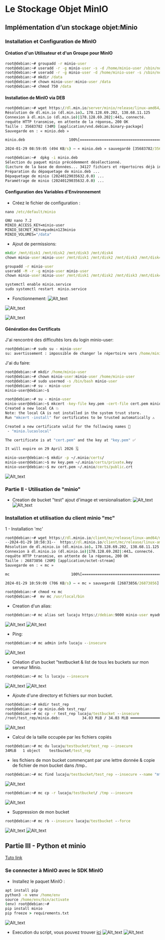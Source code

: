 # Le Stockage Objet MinIO
##  Implémentation d’un stockage objet:Minio
### Installation et Configuration de MinIO

#### Création d'un Utilisateur et d'un Groupe pour MinIO
```cmd
root@debian:~# groupadd -r minio-user
root@debian:~# useradd -r -g minio-user -s -d /home/minio-user /sbin/nologin minio-user
root@debian:~# useradd -r -g minio-user -d /home/minio-user -s /sbin/nologin minio-user
root@debian:~# mkdir /data
root@debian:~# chown minio-user:minio-user /data
root@debian:~# chmod 750 /data
```
#### Installation de MinIO via DEB
```cmd
root@debian:~# wget https://dl.min.io/server/minio/release/linux-amd64/minio.deb--2024-01-29 08:57:54--  https://dl.min.io/server/minio/release/linux-amd64/minio.deb
Résolution de dl.min.io (dl.min.io)… 178.128.69.202, 138.68.11.125
Connexion à dl.min.io (dl.min.io)|178.128.69.202|:443… connecté.
requête HTTP transmise, en attente de la réponse… 200 OK
Taille : 35683782 (34M) [application/vnd.debian.binary-package]
Sauvegarde en : « minio.deb »

minio.deb                    100%[===========================================>]  34,03M   816KB/s    ds 71s     

2024-01-29 08:59:05 (494 KB/s) — « minio.deb » sauvegardé [35683782/35683782]

root@debian:~#  dpkg -i minio.deb
Sélection du paquet minio précédemment désélectionné.
(Lecture de la base de données... 34127 fichiers et répertoires déjà installés.)
Préparation du dépaquetage de minio.deb ...
Dépaquetage de minio (20240129035632.0.0) ...
Paramétrage de minio (20240129035632.0.0) ...
```
#### Configuration des Variables d'Environnement
- Créez le fichier de configuration :
```cmd
nano /etc/default/minio

GNU nano 7.2                                                                          /etc/default/minio                                                                                    
MINIO_ACCESS_KEY=minio-user
MINIO_SECRET_KEY=myadmin123minio
MINIO_VOLUMES="/data"
```
- Ajout de permissions:
```cmd
mkdir /mnt/disk1 /mnt/disk2 /mnt/disk3 /mnt/disk4
chown minio-user:minio-user /mnt/disk1 /mnt/disk2 /mnt/disk3 /mnt/disk4

groupadd -r minio-user
useradd -M -r -g minio-user minio-user
chown minio-user:minio-user /mnt/disk1 /mnt/disk2 /mnt/disk3 /mnt/disk4

systemctl enable minio.service
sudo systemctl restart  minio.service
```
- Fonctionnement:
![Alt_text](../images/1.png)

![Alt_text](../images/2.png)

![Alt_text](../images/3.png)
#### Génération des Certificats
J'ai rencontré des difficultés lors du login minio-user:
```cmd
root@debian:~# sudo su - minio-user
su: avertissement : impossible de changer le répertoire vers /home/minio-user: Aucun fichier ou dossier de ce type
```
J'ai du faire:
```cmd
root@debian:~# mkdir /home/minio-user
root@debian:~# chown minio-user:minio-user /home/minio-user
root@debian:~# sudo usermod -s /bin/bash minio-user
root@debian:~# su - minio-user
minio-user@debian:~$ 
```
```cmd
root@debian:~# su - minio-user
minio-user@debian:~$ mkcert -key-file key.pem -cert-file cert.pem minio.lucaslocal 
Created a new local CA 💥
Note: the local CA is not installed in the system trust store.
Run "mkcert -install" for certificates to be trusted automatically ⚠️

Created a new certificate valid for the following names 📜
 - "minio.lucaslocal"

The certificate is at "cert.pem" and the key at "key.pem" ✅

It will expire on 29 April 2026 🗓

minio-user@debian:~$ mkdir -p ~/.minio/certs/
minio-user@debian:~$ mv key.pem ~/.minio/certs/private.key
minio-user@debian:~$ mv cert.pem ~/.minio/certs/public.crt
```

![Alt_text](../images/5.png)
### Partie II - Utilisation de "minio"
- Creation de bucket "test" ajout d'image et versionalisation:
![Alt_text](../images/4.png)
![Alt_text](../images/6.png)

### Installation et utilisation du client minio "mc"
1 - Installation 'mc'
```cmd
root@debian:~# wget https://dl.minio.io/client/mc/release/linux-amd64/mc
--2024-01-29 10:58:31--  https://dl.minio.io/client/mc/release/linux-amd64/mc
Résolution de dl.minio.io (dl.minio.io)… 178.128.69.202, 138.68.11.125
Connexion à dl.minio.io (dl.minio.io)|178.128.69.202|:443… connecté.
requête HTTP transmise, en attente de la réponse… 200 OK
Taille : 26873856 (26M) [application/octet-stream]
Sauvegarde en : « mc »

mc                            100%[===============================================>]  25,63M  1,82MB/s    ds 37s     

2024-01-29 10:59:09 (706 KB/s) — « mc » sauvegardé [26873856/26873856]

root@debian:~# chmod +x mc
root@debian:~#  mv mc /usr/local/bin
```

- Creation d'un alias:
```cmd
root@debian:~# mc alias set lucaju https://debian:9000 minio-user myadmin123minio --insecure
```
![Alt_text](../images/7.png)
![Alt_text](../images/8.png)

- Ping:
```cmd
root@debian:~# mc admin info lucaju --insecure
```
![Alt_text](../images/9.png)

- Création d'un bucket "testbucket & list de tous les buckets sur mon serveur Minio.
```cmd
root@debian:~# mc ls lucaju --insecure
```
![Alt_text](../images/10.png)
![Alt_text](../images/11.png)

- Ajoute d'une directory et fichiers sur mon bucket.
```cmd
root@debian:~# mkdir test_rep
root@debian:~# cp minio.deb test_rep/
root@debian:~# mc cp -r test_rep lucaju/testbucket --insecure
/root/test_rep/minio.deb:          34.03 MiB / 34.03 MiB ━━━━━━━━━━━━━━━━━━━━━━━━━━━━━━━━━━━━━━━━━━━━━━━━━━━━━━━━━━━━━━━━━━━━━━━━━━━━━━━━━━━━━━━━━━━━━━━━━━━━━━━━━━━━━━━━━━━━━ 288.56 MiB/s 0sroot@debian:~# 
```
![Alt_text](../images/12.png)

- Calcul de la taille occupée par les fichiers copiés
```cmd
root@debian:~# mc du lucaju/testbucket/test_rep --insecure
34MiB	1 object	testbucket/test_rep
```
- les fichiers de mon bucket commençant par une lettre donnée & copie de fichier de mon bucket dans /tmp..
```cmd
root@debian:~# mc find lucaju/testbucket/test_rep --insecure --name "m*"
```
![Alt_text](../images/13.png)

```cmd
root@debian:~# mc cp -r lucaju/testbucket/ /tmp --insecure
```
![Alt_text](../images/14.png)

- Suppression de mon bucket
```cmd
root@debian:~# mc rb --insecure lucaju/testbucket --force
```
![Alt_text](../images/15.png)
![Alt_text](../images/16.png)

## Partie III - Python et minio
[Tuto link](https://www.stackhero.io/fr-fr/services/MinIO/documentations/Pour-commencer/Se-connecter-a-MinIO-depuis-Python)
### Se connecter à MinIO avec le SDK MinIO
- Installez le paquet MinIO :
```cmd
apt install pip
python3 -m venv /home/env
source /home/env/bin/activate
(env) root@debian:~# 
pip install minio
pip freeze > requirements.txt
```
![Alt_text](../images/17.png)
- Execution du script, vous pouvez trouver [ici](../scripts/file_uploader.py)
![Alt_text](../images/18.png)
![Alt_text](../images/19.png)

